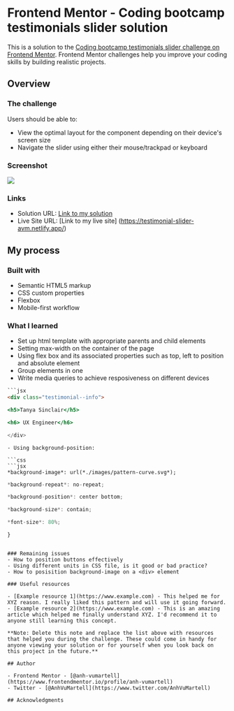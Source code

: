 # Frontend Mentor - Coding bootcamp testimonials slider solution

This is a solution to the [Coding bootcamp testimonials slider challenge on Frontend Mentor](https://www.frontendmentor.io/challenges/coding-bootcamp-testimonials-slider-4FNyLA8JL). Frontend Mentor challenges help you improve your coding skills by building realistic projects. 

## Overview

### The challenge

Users should be able to:

- View the optimal layout for the component depending on their device's screen size
- Navigate the slider using either their mouse/trackpad or keyboard

### Screenshot

![](./screenshot.jpg)

### Links

- Solution URL: [Link to my solution](https://www.frontendmentor.io/solutions/testimonial-slider-mobilefirst-workflow-QF1n5_DqK)
- Live Site URL: [Link to my live site] (https://testimonial-slider-avm.netlify.app/)

## My process

### Built with

- Semantic HTML5 markup
- CSS custom properties
- Flexbox
- Mobile-first workflow

### What I learned
- Set up html template with appropriate parents and child elements
- Setting max-width on the container of the page
- Using flex box and its associated properties such as top, left to position and absolute element
- Group elements in one <div>
- Write media queries to achieve resposiveness on different devices

```html
```jsx
<div class="testimonial--info">
```

```jsx
<h5>Tanya Sinclair</h5>
```

```jsx
<h6> UX Engineer</h6>
```

```jsx
</div>
```
```
- Using background-position: 

```css
```jsx
*background-image*: url(*./images/pattern-curve.svg*);
```

```jsx
*background-repeat*: no-repeat;
```

```jsx
*background-position*: center bottom;
```

```jsx
*background-size*: contain;
```

```jsx
*font-size*: 80%;
```

```jsx
}
```
```

### Remaining issues
- How to position buttons effectively
- Using different units in CSS file, is it good or bad practice?
- How to posisition background-image on a <div> element

### Useful resources

- [Example resource 1](https://www.example.com) - This helped me for XYZ reason. I really liked this pattern and will use it going forward.
- [Example resource 2](https://www.example.com) - This is an amazing article which helped me finally understand XYZ. I'd recommend it to anyone still learning this concept.

**Note: Delete this note and replace the list above with resources that helped you during the challenge. These could come in handy for anyone viewing your solution or for yourself when you look back on this project in the future.**

## Author

- Frontend Mentor - [@anh-vumartell](https://www.frontendmentor.io/profile/anh-vumartell)
- Twitter - [@AnhVuMartell](https://www.twitter.com/AnhVuMartell)

## Acknowledgments


